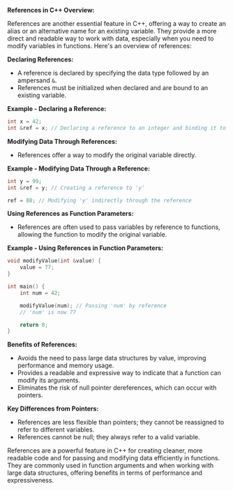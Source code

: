 **References in C++ Overview:**

References are another essential feature in C++, offering a way to create an alias or an alternative name for an existing variable. They provide a more direct and readable way to work with data, especially when you need to modify variables in functions. Here's an overview of references:

**Declaring References:**
- A reference is declared by specifying the data type followed by an ampersand `&`.
- References must be initialized when declared and are bound to an existing variable.

**Example - Declaring a Reference:**
```cpp
int x = 42;
int &ref = x; // Declaring a reference to an integer and binding it to 'x'
```

**Modifying Data Through References:**
- References offer a way to modify the original variable directly.

**Example - Modifying Data Through a Reference:**
```cpp
int y = 99;
int &ref = y; // Creating a reference to 'y'

ref = 88; // Modifying 'y' indirectly through the reference
```

**Using References as Function Parameters:**
- References are often used to pass variables by reference to functions, allowing the function to modify the original variable.

**Example - Using References in Function Parameters:**
```cpp
void modifyValue(int &value) {
    value = 77;
}

int main() {
    int num = 42;

    modifyValue(num); // Passing 'num' by reference
    // 'num' is now 77

    return 0;
}
```

**Benefits of References:**
- Avoids the need to pass large data structures by value, improving performance and memory usage.
- Provides a readable and expressive way to indicate that a function can modify its arguments.
- Eliminates the risk of null pointer dereferences, which can occur with pointers.

**Key Differences from Pointers:**
- References are less flexible than pointers; they cannot be reassigned to refer to different variables.
- References cannot be null; they always refer to a valid variable.

References are a powerful feature in C++ for creating cleaner, more readable code and for passing and modifying data efficiently in functions. They are commonly used in function arguments and when working with large data structures, offering benefits in terms of performance and expressiveness.
